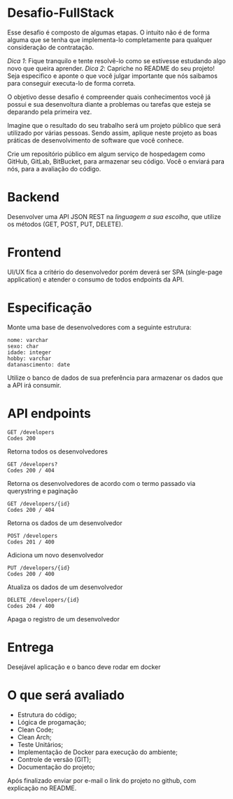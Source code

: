 # Desafio-FullStack
Esse desafio é composto de algumas etapas. O intuito não é de forma alguma que se tenha que implementa-lo completamente para qualquer consideração de contratação.

*Dica 1*: Fique tranquilo e tente resolvê-lo como se estivesse estudando algo novo que queira aprender.
*Dica 2*: Capriche no README do seu projeto! Seja especifico e aponte o que você julgar importante que nós saibamos para conseguir executa-lo de forma correta.

O objetivo desse desafio é compreender quais conhecimentos você já possui e sua desenvoltura diante a problemas ou tarefas que esteja se deparando pela primeira vez.

Imagine que o resultado do seu trabalho será um projeto público que será utilizado por várias pessoas. Sendo assim, aplique neste projeto as boas práticas de desenvolvimento de software que você conhece.

Crie um repositório público em algum serviço de hospedagem como GitHub, GitLab, BitBucket, para armazenar seu código. Você o enviará para nós, para a avaliação do código.

# Backend
Desenvolver uma API JSON REST na *linguagem a sua escolha*, que utilize os métodos (​GET​, ​POST​, ​PUT​, DELETE​).

# Frontend
UI/UX fica a critério do desenvolvedor porém deverá ser SPA (single-page application) e atender o consumo de todos endpoints da API.

# Especificação
Monte uma base de desenvolvedores com a seguinte estrutura:

```
nome: varchar
sexo: char
idade: integer
hobby: varchar
datanascimento: date
```

Utilize o ​banco de dados​ de sua preferência para armazenar os dados que a API irá consumir.

# API endpoints

```
GET /developers
Codes 200
```
Retorna todos os desenvolvedores

```
GET /developers?
Codes 200 / 404
```
Retorna os desenvolvedores de acordo com o termo passado via querystring e
paginação

```
GET /developers/{id}
Codes 200 / 404
```
Retorna os dados de um desenvolvedor

```
POST /developers
Codes 201 / 400
```
Adiciona um novo desenvolvedor

```
PUT /developers/{id}
Codes 200 / 400
```
Atualiza os dados de um desenvolvedor

```
DELETE /developers/{id}
Codes 204 / 400
```
Apaga o registro de um desenvolvedor


# Entrega
Desejável aplicação e o banco deve rodar em docker

# O que será avaliado
- Estrutura do código;
- Lógica de progamação;
- Clean Code;
- Clean Arch;
- Teste Unitários;
- Implementação de Docker para execução do ambiente;
- Controle de versão (GIT);
- Documentação do projeto;


Após finalizado enviar por e-mail o link do projeto no github, com explicação no README.
